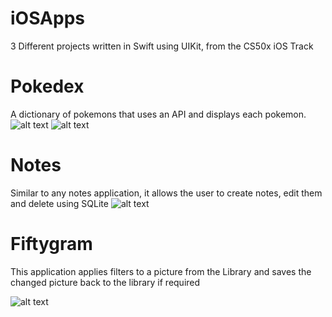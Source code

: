 # iOSApps
3 Different projects written in Swift using UIKit, from the CS50x iOS Track


# Pokedex 
A dictionary of pokemons that uses an API and displays each pokemon. 
![alt text](https://github.com/lilicovileac/iOSApps/blob/master/Simulator%20Screen%20Shot%20-%20iPhone%2011%20-%202020-08-17%20at%2011.20.39.png)  ![alt text](https://github.com/lilicovileac/iOSApps/blob/master/Simulator%20Screen%20Shot%20-%20iPhone%2011%20-%202020-08-17%20at%2011.20.56.png)

# Notes 
Similar to any notes application, it allows the user to create notes, edit them and delete using SQLite 
![alt text](https://github.com/lilicovileac/iOSApps/blob/master/Simulator%20Screen%20Shot%20-%20iPhone%2011%20-%202020-08-17%20at%2011.22.37.png)

# Fiftygram 
This application applies filters to a picture from the Library and saves the changed picture back to the library if required

![alt text](https://github.com/lilicovileac/iOSApps/blob/master/Simulator%20Screen%20Shot%20-%20iPhone%2011%20-%202020-08-17%20at%2011.23.34.png)
 

